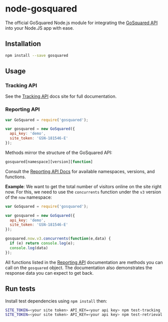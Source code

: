 # node-gosquared

The official GoSquared Node.js module for integrating the [GoSquared API](docs) into your Node.JS app with ease.

## Installation

```bash
npm install --save gosquared
```

## Usage

### Tracking API

See the [Tracking API][tracking-docs] docs site for full documentation.

### Reporting API

```javascript
var GoSquared = require('gosquared');

var gosquared = new GoSquared({
  api_key: 'demo',
  site_token: 'GSN-181546-E'
});
```

Methods mirror the structure of the GoSquared API:

```javascript
gosquared[namespace][version][function]
```

Consult the [Reporting API Docs][reporting-docs] for available namespaces, versions, and functions.

**Example**: We want to get the total number of visitors online on the site right now. For this, we need to use the `concurrents` function under the `v3` version of the `now` namespace:

```javascript
var GoSquared = require('gosquared');

var gosquared = new GoSquared({
  api_key: 'demo',
  site_token: 'GSN-181546-E'
});

gosquared.now.v3.concurrents(function(e,data) {
  if (e) return console.log(e);
  console.log(data)
});
```

All functions listed in the [Reporting API][reporting-docs] documentation are methods you can call on the ```gosquared``` object. The documentation also demonstrates the response data you can expect to get back.

## Run tests

Install test dependencies using ```npm install``` then:

```bash
SITE_TOKEN=<your site token> API_KEY=<your api key> npm test-tracking
SITE_TOKEN=<your site token> API_KEY=<your api key> npm test-retrieval
```

[reporting-docs]: https://gosquared.com/developer/api/
[tracking-docs]: https://beta.gosquared.com/docs/tracking/api/
[docs]: https://beta.gosquared.com/docs
